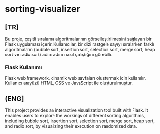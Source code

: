 # sorting-visualizer
## [TR]
Bu proje, çeşitli sıralama algoritmalarının görselleştirilmesini sağlayan bir Flask uygulaması içerir. Kullanıcılar, bir dizi rastgele sayıyı sıralarken farklı algoritmaların (bubble sort, insertion sort, selection sort, merge sort, heap sort ve radix sort) adım adım nasıl çalıştığını görebilir.
### Flask Kullanımı
Flask web framework, dinamik web sayfaları oluşturmak için kullanılır. Kullanıcı arayüzü HTML, CSS ve JavaScript ile oluşturulmuştur.
## (ENG]
This project provides an interactive visualization tool built with Flask. It enables users to explore the workings of different sorting algorithms, including bubble sort, insertion sort, selection sort, merge sort, heap sort, and radix sort, by visualizing their execution on randomized data.
